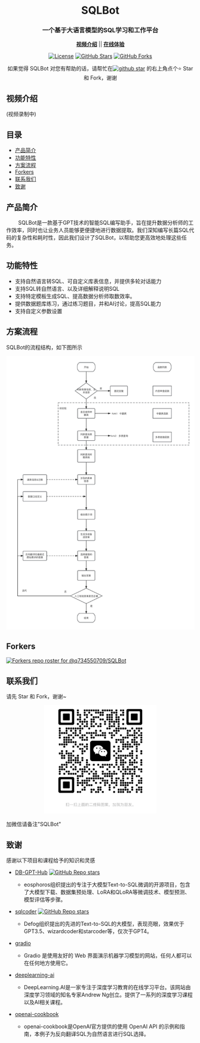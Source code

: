 
<h1 align="center">SQLBot</h1>

<div align="center">
  <h3>一个基于大语言模型的SQL学习和工作平台</h3>
  <p align = "center">
    <a href="https://"><strong>视频介绍</strong></a>
  ||
    <a href="https://huggingface.co/spaces/kkAIGC/SQLBot"><strong>在线体验</strong></a>  

[![License](https://img.shields.io/github/license/alibaba/fastjson2?color=4D7A97&logo=apache)](https://www.apache.org/licenses/LICENSE-2.0.html)
[![GitHub Stars](https://img.shields.io/github/stars/q734550709/SQLBot)](https://github.com/q734550709/SQLBot/stargazers)
[![GitHub Forks](https://img.shields.io/github/forks/q734550709/SQLBot)](https://github.com/q734550709/SQLBot/fork)

</div>
<div align="center">
如果觉得 SQLBot 对您有帮助的话，请帮忙在<a target="_blank" href='https://github.com/q734550709/SQLBot'><img src="https://img.shields.io/github/stars/q734550709/SQLBot.svg?style=flat-square&label=Stars&logo=github" alt="github star"/></a>
的右上角点个⭐ Star 和 Fork，谢谢
</div>

## 视频介绍
(视频录制中)

## 目录
- [产品简介](#产品简介)
- [功能特性](#功能特性)
- [方案流程](#方案流程)
- [Forkers](#Forkers)
- [联系我们](#联系我们)
- [致谢](#致谢)

## 产品简介
&emsp; &emsp;SQLBot是一款基于GPT技术的智能SQL编写助手，旨在提升数据分析师的工作效率，同时也让业务人员能够更便捷地进行数据提取。我们深知编写长篇SQL代码的复杂性和耗时性，因此我们设计了SQLBot，以帮助您更高效地处理这些任务。

## 功能特性
- 支持自然语言转SQL、可自定义库表信息，并提供多轮对话能力
- 支持SQL转自然语言、以及详细解释说明SQL
- 支持特定模板生成SQL、提高数据分析师取数效率。
- 提供数据题库练习，通过练习题目，并和AI讨论，提高SQL能力
- 支持自定义参数设置

## 方案流程
SQLBot的流程结构，如下图所示

<p align="center">
  <img src="./assets/flowchart.jpg" width="800px" />
</p>

## Forkers
[![Forkers repo roster for @q734550709/SQLBot](https://reporoster.com/forks/q734550709/SQLBot)](https://github.com/q734550709/SQLBot/network/members)


## 联系我们
请先 Star 和 Fork，谢谢~
<p align="center">
  <img src="./assets/wechat.jpg" width="300px" />
</p>
加微信请备注"SQLBot"

## 致谢
感谢以下项目和课程给予的知识和灵感
- [DB-GPT-Hub](https://github.com/eosphoros-ai/DB-GPT-Hub)
[![GitHub Repo stars](https://img.shields.io/github/stars/eosphoros-ai/DB-GPT-Hub?style=social)](https://github.com/eosphoros-ai/DB-GPT-Hub/stargazers)
  - eosphoros组织提出的专注于大模型Text-to-SQL微调的开源项目，包含了大模型下载、数据集预处理、LoRA和QLoRA等微调技术、模型预测、模型评估等步骤。

- [sqlcoder](https://github.com/defog-ai/sqlcoder)
[![GitHub Repo stars](https://img.shields.io/github/stars/defog-ai/sqlcoder?style=social)](https://github.com/defog-ai/sqlcoder/stargazers)
  - Defog组织提出的先进的Text-to-SQL的大模型，表现亮眼，效果优于GPT3.5、wizardcoder和starcoder等，仅次于GPT4。

- [gradio](https://www.gradio.app/docs)
  - Gradio 是使用友好的 Web 界面演示机器学习模型的网站，任何人都可以在任何地方使用它。

- [deeplearning-ai](https://learn.deeplearning.ai/)
  -  DeepLearning.AI是一家专注于深度学习教育的在线学习平台。该网站由深度学习领域的知名专家Andrew Ng创立。提供了一系列的深度学习课程以及AI相关课程。

- [openai-cookbook](https://github.com/openai/openai-cookbook/blob/main/examples/Backtranslation_of_SQL_queries.py)
  - openai-cookbook是OpenAI官方提供的使用 OpenAI API 的示例和指南，本例子为反向翻译SQL为自然语言进行SQL选择。
